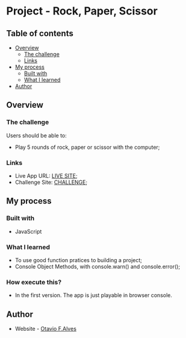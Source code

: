 # Project - Rock, Paper, Scissor

## Table of contents

- [Overview](#overview)
  - [The challenge](#the-challenge)
  - [Links](#links)
- [My process](#my-process)
  - [Built with](#built-with)
  - [What I learned](#what-i-learned)
- [Author](#author)

## Overview

### The challenge

Users should be able to:

- Play 5 rounds of rock, paper or scissor with the computer;

### Links

- Live App URL: [LIVE SITE](https://otaviofigueredoalves.github.io/rock-paper-scissor/);
- Challenge Site: [CHALLENGE](https://www.theodinproject.com/lessons/foundations-rock-paper-scissors);

## My process

### Built with

- JavaScript

### What I learned

- To use good function pratices to building a project;
- Console Object Methods, with console.warn() and console.error();

### How execute this?

- In the first version. The app is just playable in browser console.

## Author

- Website - [Otavio F.Alves](https://otaviofigueredoalves-portfolio.vercel.app/)

